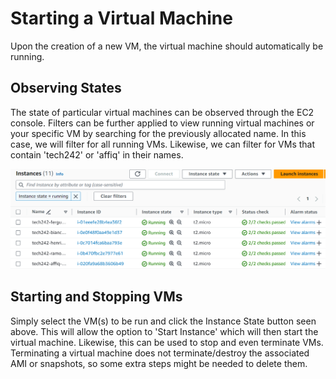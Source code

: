 # Starting a Virtual Machine

Upon the creation of a new VM, the virtual machine should automatically be running.

## Observing States
The state of particular virtual machines can be observed through the EC2 console. Filters can be further applied to view running virtual machines or your specific VM by searching for the previously allocated name. In this case, we will filter for all running VMs. Likewise, we can filter for VMs that contain 'tech242' or 'affiq' in their names.

![Alt text](RunningVMsCapture.PNG)

## Starting and Stopping VMs
Simply select the VM(s) to be run and click the Instance State button seen above. This will allow the option to 'Start Instance' which will then start the virtual machine. Likewise, this can be used to stop and even terminate VMs. Terminating a virtual machine does not terminate/destroy the associated AMI or snapshots, so some extra steps might be needed to delete them.